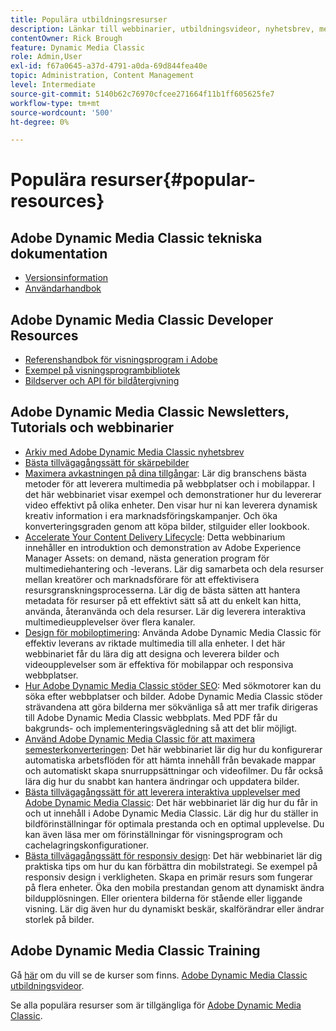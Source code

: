 ```yaml
---
title: Populära utbildningsresurser
description: Länkar till webbinarier, utbildningsvideor, nyhetsbrev, metodinformation och utvecklarresurser för Adobe Dynamic Media Classic.
contentOwner: Rick Brough
feature: Dynamic Media Classic
role: Admin,User
exl-id: f67a0645-a37d-4791-a0da-69d844fea40e
topic: Administration, Content Management
level: Intermediate
source-git-commit: 5140b62c76970cfcee271664f11b1ff605625fe7
workflow-type: tm+mt
source-wordcount: '500'
ht-degree: 0%

---
```


# Populära resurser{#popular-resources}

## Adobe Dynamic Media Classic tekniska dokumentation

* [Versionsinformation](https://experienceleague.adobe.com/en/docs/dynamic-media-developer-resources/release-notes/s7rn2017)
* [Användarhandbok](introduction.md)

## Adobe Dynamic Media Classic Developer Resources

* [Referenshandbok för visningsprogram i Adobe](https://experienceleague.adobe.com/en/docs/dynamic-media-developer-resources)
* [Exempel på visningsprogrambibliotek](https://landing.adobe.com/en/na/dynamic-media/ctir-2755/live-demos.html)
* [Bildserver och API för bildåtergivning](https://experienceleague.adobe.com/en/docs/dynamic-media-developer-resources)

## Adobe Dynamic Media Classic Newsletters, Tutorials och webbinarier

* [Arkiv med Adobe Dynamic Media Classic nyhetsbrev](/help/using/dynamic-media-newsletter.md)
* [Bästa tillvägagångssätt för skärpebilder](/help/using/assets/s7_sharpening_images.pdf)
* [Maximera avkastningen på dina tillgångar](https://adobecustomersuccess.adobeconnect.com/p5ar3hfrrec/?launcher=false&amp;fcsContent=true&amp;pbMode=normal&amp;proto=true): Lär dig branschens bästa metoder för att leverera multimedia på webbplatser och i mobilappar. I det här webbinariet visar exempel och demonstrationer hur du levererar video effektivt på olika enheter. Den visar hur ni kan leverera dynamisk kreativ information i era marknadsföringskampanjer. Och öka konverteringsgraden genom att köpa bilder, stilguider eller lookbook.
* [Accelerate Your Content Delivery Lifecycle](https://adobecustomersuccess.adobeconnect.com/p88ducm9pqv/): Detta webbinarium innehåller en introduktion och demonstration av Adobe Experience Manager Assets: on demand, nästa generation program för multimediehantering och -leverans. Lär dig samarbeta och dela resurser mellan kreatörer och marknadsförare för att effektivisera resursgranskningsprocesserna. Lär dig de bästa sätten att hantera metadata för resurser på ett effektivt sätt så att du enkelt kan hitta, använda, återanvända och dela resurser. Lär dig leverera interaktiva multimedieupplevelser över flera kanaler.
* [Design för mobiloptimering](https://adobecustomersuccess.adobeconnect.com/p6oqd3wydif/?launcher=false&amp;fcsContent=true&amp;pbMode=normal&amp;proto=true): Använda Adobe Dynamic Media Classic för effektiv leverans av riktade multimedia till alla enheter. I det här webbinariet får du lära dig att designa och leverera bilder och videoupplevelser som är effektiva för mobilappar och responsiva webbplatser.
* [Hur Adobe Dynamic Media Classic stöder SEO](/help/using/assets/s7_seo.pdf): Med sökmotorer kan du söka efter webbplatser och bilder. Adobe Dynamic Media Classic stöder strävandena att göra bilderna mer sökvänliga så att mer trafik dirigeras till Adobe Dynamic Media Classic webbplats. Med PDF får du bakgrunds- och implementeringsvägledning så att det blir möjligt.
* [Använd Adobe Dynamic Media Classic för att maximera semesterkonverteringen](https://adobecustomersuccess.adobeconnect.com/p32n1yr85c9/?proto=true): Det här webbinariet lär dig hur du konfigurerar automatiska arbetsflöden för att hämta innehåll från bevakade mappar och automatiskt skapa snurruppsättningar och videofilmer. Du får också lära dig hur du snabbt kan hantera ändringar och uppdatera bilder.
* [Bästa tillvägagångssätt för att leverera interaktiva upplevelser med Adobe Dynamic Media Classic](https://seminars.adobeconnect.com/p7wb8ej3u6d/): Det här webbinariet lär dig hur du får in och ut innehåll i Adobe Dynamic Media Classic. Lär dig hur du ställer in bildförinställningar för optimala prestanda och en optimal upplevelse. Du kan även läsa mer om förinställningar för visningsprogram och cachelagringskonfigurationer.
* [Bästa tillvägagångssätt för responsiv design](https://offers.adobe.com/en/na/marketing/landings/_40458_responsive_design_live_on_demand_webinar.html): Det här webbinariet lär dig praktiska tips om hur du kan förbättra din mobilstrategi. Se exempel på responsiv design i verkligheten. Skapa en primär resurs som fungerar på flera enheter. Öka den mobila prestandan genom att dynamiskt ändra bildupplösningen. Eller orientera bilderna för stående eller liggande visning. Lär dig även hur du dynamiskt beskär, skalförändrar eller ändrar storlek på bilder.

## Adobe Dynamic Media Classic Training

Gå [här](https://training.adobe.com/training/courses.html#product=adobe-scene7) om du vill se de kurser som finns.
[Adobe Dynamic Media Classic utbildningsvideor](https://experienceleague.adobe.com/en/docs/dynamic-media-classic/using/intro/training-videos#intro).

Se alla populära resurser som är tillgängliga för [Adobe Dynamic Media Classic](home.md).
